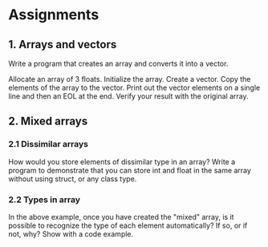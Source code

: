 # Assignments

## 1. Arrays and vectors
Write a program that creates an array and converts it into a vector.

Allocate an array of 3 floats.
Initialize the array.
Create a vector.
Copy the elements of the array to the vector.
Print out the vector elements on a single line and then an EOL at the end.
Verify your result with the original array.

## 2. Mixed arrays

### 2.1 Dissimilar arrays
How would you store elements of dissimilar type in an array? Write a program to demonstrate 
that you can store int and float in the same array without using struct, or any class type.

### 2.2 Types in array
In the above example, once you have created the "mixed" array, is it possible to recognize the type
of each element automatically? If so, or if not, why? Show with a code example.
